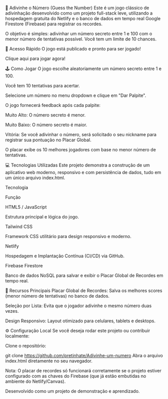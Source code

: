 🔮 Adivinhe o Número (Guess the Number)
Este é um jogo clássico de adivinhação desenvolvido como um projeto full-stack leve, utilizando a hospedagem gratuita do Netlify e o banco de dados em tempo real Google Firestore (Firebase) para registrar os recordes.

O objetivo é simples: adivinhar um número secreto entre 1 e 100 com o menor número de tentativas possível. Você tem um limite de 10 chances.

🚀 Acesso Rápido
O jogo está publicado e pronto para ser jogado!

Clique aqui para jogar agora!

🕹️ Como Jogar
O jogo escolhe aleatoriamente um número secreto entre 1 e 100.

Você tem 10 tentativas para acertar.

Selecione um número no menu dropdown e clique em "Dar Palpite".

O jogo fornecerá feedback após cada palpite:

Muito Alto: O número secreto é menor.

Muito Baixo: O número secreto é maior.

Vitória: Se você adivinhar o número, será solicitado o seu nickname para registrar sua pontuação no Placar Global.

O placar exibe os 10 melhores jogadores com base no menor número de tentativas.

💻 Tecnologias Utilizadas
Este projeto demonstra a construção de um aplicativo web moderno, responsivo e com persistência de dados, tudo em um único arquivo index.html.

Tecnologia

Função

HTML5 / JavaScript

Estrutura principal e lógica do jogo.

Tailwind CSS

Framework CSS utilitário para design responsivo e moderno.

Netlify

Hospedagem e Implantação Contínua (CI/CD) via GitHub.

Firebase Firestore

Banco de dados NoSQL para salvar e exibir o Placar Global de Recordes em tempo real.

🌟 Recursos Principais
Placar Global de Recordes: Salva os melhores scores (menor número de tentativas) no banco de dados.

Seleção por Lista: Evita que o jogador adivinhe o mesmo número duas vezes.

Design Responsivo: Layout otimizado para celulares, tablets e desktops.

⚙️ Configuração Local
Se você deseja rodar este projeto ou contribuir localmente:

Clone o repositório:

git clone https://github.com/pretinhate/Adivinhe-um-numero
Abra o arquivo index.html diretamente no seu navegador.

Nota: O placar de recordes só funcionará corretamente se o projeto estiver configurado com as chaves do Firebase (que já estão embutidas no ambiente do Netlify/Canvas).

Desenvolvido como um projeto de demonstração e aprendizado.

